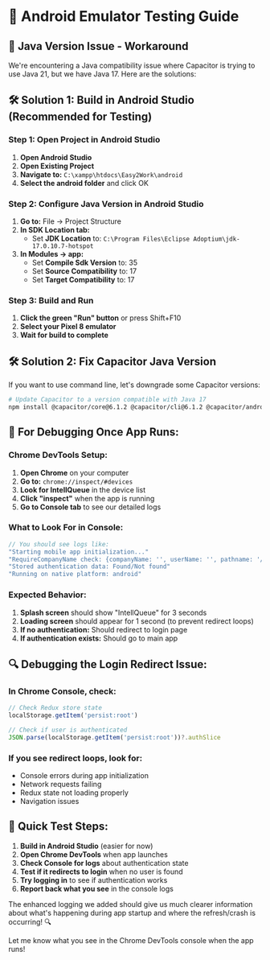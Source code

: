 # 🔧 Android Emulator Testing Guide

## 🚨 **Java Version Issue - Workaround**

We're encountering a Java compatibility issue where Capacitor is trying to use Java 21, but we have Java 17. Here are the solutions:

## 🛠 **Solution 1: Build in Android Studio (Recommended for Testing)**

### **Step 1: Open Project in Android Studio**
1. **Open Android Studio**
2. **Open Existing Project**
3. **Navigate to:** `C:\xampp\htdocs\Easy2Work\android`
4. **Select the android folder** and click OK

### **Step 2: Configure Java Version in Android Studio**
1. **Go to:** File → Project Structure
2. **In SDK Location tab:**
   - Set **JDK Location** to: `C:\Program Files\Eclipse Adoptium\jdk-17.0.10.7-hotspot`
3. **In Modules → app:**
   - Set **Compile Sdk Version** to: 35
   - Set **Source Compatibility** to: 17
   - Set **Target Compatibility** to: 17

### **Step 3: Build and Run**
1. **Click the green "Run" button** or press Shift+F10
2. **Select your Pixel 8 emulator**
3. **Wait for build to complete**

## 🛠 **Solution 2: Fix Capacitor Java Version**

If you want to use command line, let's downgrade some Capacitor versions:

```bash
# Update Capacitor to a version compatible with Java 17
npm install @capacitor/core@6.1.2 @capacitor/cli@6.1.2 @capacitor/android@6.1.2
```

## 📱 **For Debugging Once App Runs:**

### **Chrome DevTools Setup:**
1. **Open Chrome** on your computer
2. **Go to:** `chrome://inspect/#devices`
3. **Look for IntellQueue** in the device list
4. **Click "inspect"** when the app is running
5. **Go to Console tab** to see our detailed logs

### **What to Look For in Console:**
```javascript
// You should see logs like:
"Starting mobile app initialization..."
"RequireCompanyName check: {companyName: '', userName: '', pathname: '/'}"
"Stored authentication data: Found/Not found"
"Running on native platform: android"
```

### **Expected Behavior:**
1. **Splash screen** should show "IntellQueue" for 3 seconds
2. **Loading screen** should appear for 1 second (to prevent redirect loops)
3. **If no authentication:** Should redirect to login page
4. **If authentication exists:** Should go to main app

## 🔍 **Debugging the Login Redirect Issue:**

### **In Chrome Console, check:**
```javascript
// Check Redux store state
localStorage.getItem('persist:root')

// Check if user is authenticated
JSON.parse(localStorage.getItem('persist:root'))?.authSlice
```

### **If you see redirect loops, look for:**
- Console errors during app initialization
- Network requests failing
- Redux state not loading properly
- Navigation issues

## 🎯 **Quick Test Steps:**

1. **Build in Android Studio** (easier for now)
2. **Open Chrome DevTools** when app launches
3. **Check Console for logs** about authentication state
4. **Test if it redirects to login** when no user is found
5. **Try logging in** to see if authentication works
6. **Report back what you see** in the console logs

The enhanced logging we added should give us much clearer information about what's happening during app startup and where the refresh/crash is occurring! 🔍

Let me know what you see in the Chrome DevTools console when the app runs!
